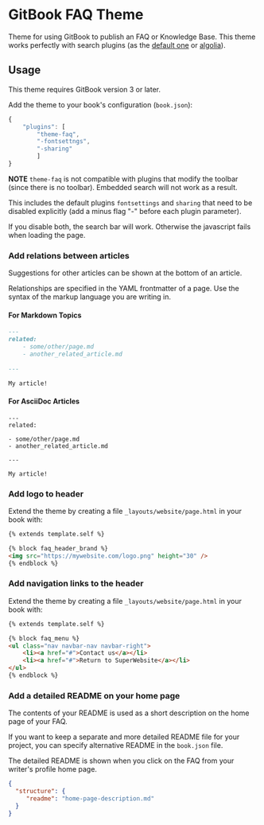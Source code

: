 # GitBook FAQ Theme

Theme for using GitBook to publish an FAQ or Knowledge Base. This theme works perfectly with search plugins (as the [default one](https://github.com/GitbookIO/plugin-search) or [algolia](https://github.com/GitbookIO/plugin-algolia)).

## Usage

This theme requires GitBook version 3 or later.

Add the theme to your book's configuration (`book.json`):

```js
{
    "plugins": [
        "theme-faq",
        "-fontsettngs",
        "-sharing"
        ]
}
```

**NOTE** `theme-faq` is not compatible with plugins that modify the toolbar (since there is no toolbar). Embedded search will not work as a result. 

This includes the default plugins `fontsettings` and `sharing` that need to be disabled explicitly (add a minus flag "-" before each plugin parameter).

If you disable both, the search bar will work. Otherwise the javascript fails when loading the page.

### Add relations between articles

Suggestions for other articles can be shown at the bottom of an article. 

Relationships are specified in the YAML frontmatter of a page.  Use the syntax of the markup language you are writing in.

#### For Markdown Topics
```md
---
related:
    - some/other/page.md
    - another_related_article.md
    
---

My article!
```

#### For AsciiDoc Articles
```adoc
---
related:

- some/other/page.md
- another_related_article.md

---

My article!
```

### Add logo to header

Extend the theme by creating a file `_layouts/website/page.html` in your book with:

```html
{% extends template.self %}

{% block faq_header_brand %}
<img src="https://mywebsite.com/logo.png" height="30" />
{% endblock %}
```

### Add navigation links to the header

Extend the theme by creating a file `_layouts/website/page.html` in your book with:

```html
{% extends template.self %}

{% block faq_menu %}
<ul class="nav navbar-nav navbar-right">
    <li><a href="#">Contact us</a></li>
    <li><a href="#">Return to SuperWebsite</a></li>
</ul>
{% endblock %}
```

### Add a detailed README on your home page

The contents of your README is used as a short description on the home page of your FAQ. 

If you want to keep a separate and more detailed README file for your project, you can specify alternative README in the `book.json` file.

The detailed README is shown when you click on the FAQ from your writer's profile home page.

```json
{
  "structure": {
     "readme": "home-page-description.md"
  }
}
```
